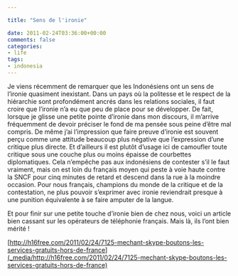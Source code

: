 ```yaml
---

title: "Sens de l'ironie"

date: 2011-02-24T03:36:00+00:00
comments: false
categories: 
- life
tags:
- indonesia 
---
```


Je viens récemment de remarquer que les Indonésiens ont un sens de l’ironie quasiment inexistant. Dans un pays où la politesse et le respect de la hiérarchie sont profondément ancrés dans les relations sociales, il faut croire que l’ironie n’a eu que peu de place pour se développer. De fait, lorsque je glisse une petite pointe d’ironie dans mon discours, il m’arrive fréquemment de devoir préciser le fond de ma pensée sous peine d’être mal compris. De même j’ai l’impression que faire preuve d’ironie est souvent perçu comme une attitude beaucoup plus négative que l’expression d’une critique plus directe. Et d’ailleurs il est plutôt d’usage ici de camoufler toute critique sous une couche plus ou moins épaisse de courbettes diplomatiques. Cela n’empêche pas aux indonésiens de contester s’il le faut vraiment, mais on est loin du français moyen qui peste à voie haute contre la SNCF pour cinq minutes de retard et descend dans la rue à la moindre occasion. Pour nous français, champions du monde de la critique et de la contestation, ne plus pouvoir s’exprimer avec ironie reviendrait presque à une punition équivalente à se faire amputer de la langue.

Et pour finir sur une petite touche d’ironie bien de chez nous, voici un article bien cassant sur les opérateurs de téléphonie français. Mais là, ils l’ont bien mérité ! 
 
[http://h16free.com/2011/02/24/7125-mechant-skype-boutons-les-services-gratuits-hors-de-france](_media/http://h16free.com/2011/02/24/7125-mechant-skype-boutons-les-services-gratuits-hors-de-france)
